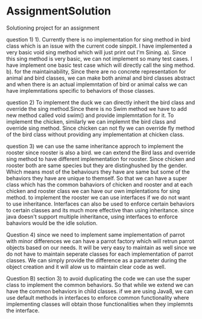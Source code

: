 # AssignmentSolution
Solutioning project for an assignment


question 1)
  1). Currently there is no implementation for sing method in bird class  which is an issue with the current code sinppit. I have implemented a         very basic void sing method which will just print out I'm Sining.
    a). Since this sing method is very basic,  we can not implement so many test cases. I have implement one basic test case which will directly call the sing method.
    b). for the maintainability, Since there are no concrete representation for animal and bird classes, we can make both animal and bird classes abstract and when there is an actual implemntation of bird or animal calss we can have implemntations specific to behaviors of those classes.


question 2)
  To implement the duck we can directly inherit the bird class and override the sing method.Since there is no Swim method we have to add new method called void swim() and provide implemntation for it.
  To implement the chicken, similarly we can implemnt the bird class and override sing method. Since chicken can not fly we can override fly method of the bird class without providing any implementation at chicken class.
  
question 3)
  we can use the same inheritance approch to implement the rooster since rooster is also a bird. we can extend the Bird lass and override sing method to have different implementation for rooster.
  Since chicken and rooster both are same species but they are distinghushed by the gender. Which means most of the behaviours they have are same but some of the behaviors they have are unique to themself. So that we can have a super class which has the common bahaviors of chicken and rooster and at each chicken and rooster class we can have our own implentations for sing method.
  to implement the rooster we can use interfaces if we do not want to use inheritance. Interfaces can also be used to enforce certain behaviors to certain classes and its much more effective than using inheritance. since java doesn't support multiple inheritance, using interfaces to enforce bahaviors would be the idle solution.

Question 4)
  since we need to implement same implementation of parrot with minor differences we can have a parrot factory which will retrun parrot objects based on our needs. It will be very easy to maintain as well since we do not have to maintain seperate classes for each implementation of parrot classes. We can simply provide the difference as a parameter during the object creation and it will alow us to maintain clear code as well.


Question B)
  section 3) to avoid duplicating the code we can use the super class to implement the common behaviors. So that while we extend we can have the common behaviors in child classes.
  if we are using Java8, we can use default methods in interfaces to enforce common functionality where  implementing classes will obtain those functionalities when they implemnts the interface.
